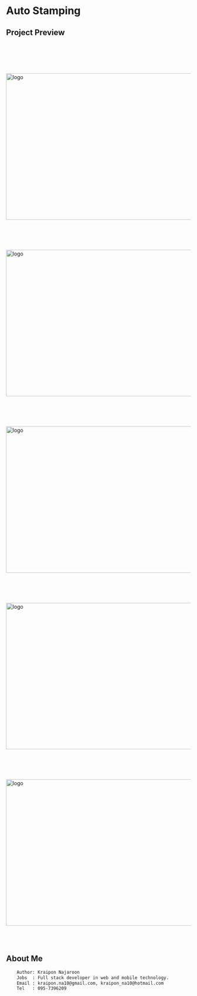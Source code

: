 # Auto Stamping

## Project Preview

<br/><br/>

<div style="width:100%; margin-top:3rem;display:flex;justify-content:center;">
  <image 
    src="./images/SoftWare.bmp"
    alt="logo"
    width="650px"
    height="400px"
  />
</div>
<br/><br/>

<div style="width:100%; margin-top:3rem;display:flex;justify-content:center;">
  <image 
    src="./images/DSCF4479.jpg"
    alt="logo"
    width="650px"
    height="400px"
  />
</div>
<br/><br/>

<div style="width:100%; margin-top:3rem;display:flex;justify-content:center;">
  <image 
    src="./images/DSCF4481.jpg"
    alt="logo"
    width="650px"
    height="400px"
  />
</div>
<br/><br/>

<div style="width:100%; margin-top:3rem;display:flex;justify-content:center;">
  <image 
    src="./images/DSCF4482.jpg"
    alt="logo"
    width="650px"
    height="400px"
  />
</div>
<br/><br/>

<div style="width:100%; margin-top:3rem;display:flex;justify-content:center;">
  <image 
    src="./images/Machine.jpg"
    alt="logo"
    width="650px"
    height="400px"
  />
</div>

<br/><br/>

## About Me

```bash
    Author: Kraipon Najaroon
    Jobs  : Full stack developer in web and mobile technology.
    Email : kraipon.na10@gmail.com, kraipon_na10@hotmail.com
    Tel   : 095-7396209
```
